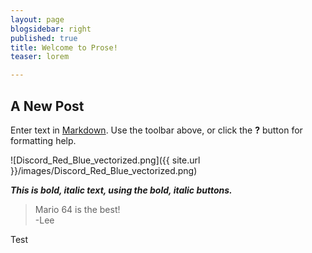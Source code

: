 ```yaml
---
layout: page
blogsidebar: right
published: true
title: Welcome to Prose!
teaser: lorem

---
```

###

## A New Post

Enter text in [Markdown](http://daringfireball.net/projects/markdown/). Use the toolbar above, or click the **?** button for formatting help.

![Discord_Red_Blue_vectorized.png]({{ site.url }}/images/Discord_Red_Blue_vectorized.png)

**_This is bold, italic text, using the bold, italic buttons._**

> Mario 64 is the best!  
-Lee

Test
